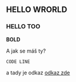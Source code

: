 ## HELLO WRORLD

### HELLO TOO


**BOLD**

A jak se máš ty?

`CODE LINE`

a tady je odkaz [odkaz zde](http://www.vltava.cz)

